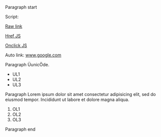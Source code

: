 Paragraph start

Script:

<script>
console.log("malicious");
</script>

<a href="http://www.google.com">Raw link</a>

<a href="javascript:console.log('x')">Href JS</a>

<a href="javascript:void('x')" onclick="console.log('y')">Onclick JS</a>

Auto link: www.google.com

Paragraph ÜunicÖde.

-   UL1
-   UL2
-   UL3

Paragraph Lorem ipsum dolor sit amet consectetur adipisicing elit, sed do eiusmod tempor. Incididunt ut labore et dolore magna aliqua.

1.  OL1
1.  OL2
1.  OL3

Paragraph end
